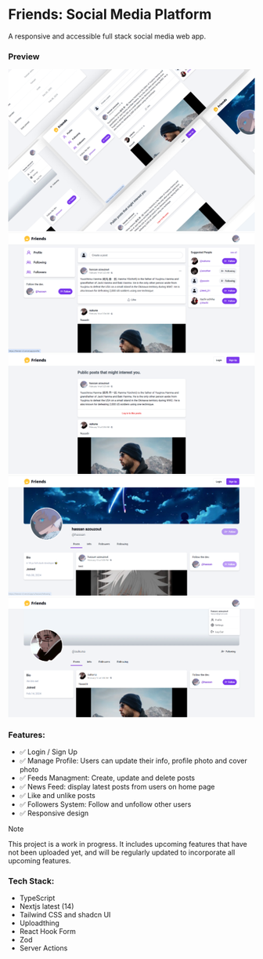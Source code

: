 # Friends: Social Media Platform

A responsive and accessible full stack social media web app.

### Preview

![Screenshot](./public/design/preview.png)
![Screenshot](./public/design/5.png)
![Screenshot](./public/design/1.png)
![Screenshot](./public/design/4.png)
![Screenshot](./public/design/6.png)

### Features:

- ✅ Login / Sign Up
- ✅ Manage Profile: Users can update their info, profile photo and cover photo
- ✅ Feeds Managment: Create, update and delete posts
- ✅ News Feed: display latest posts from users on home page
- ✅ Like and unlike posts
- ✅ Followers System: Follow and unfollow other users
- ✅ Responsive design

> [!NOTE]  
> This project is a work in progress. It includes upcoming features that have not been uploaded yet, and will be regularly updated to incorporate all upcoming features.

### Tech Stack:

- TypeScript
- Nextjs latest (14)
- Tailwind CSS and shadcn UI
- Uploadthing
- React Hook Form
- Zod
- Server Actions
